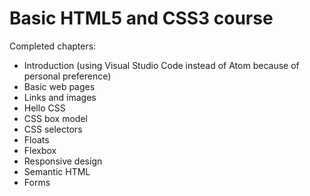# Basic HTML5 and CSS3 course
Completed chapters:
- Introduction (using Visual Studio Code instead of Atom because of personal preference)
- Basic web pages
- Links and images
- Hello CSS
- CSS box model
- CSS selectors
- Floats
- Flexbox
- Responsive design
- Semantic HTML
- Forms